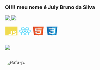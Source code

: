 ### OI!!! meu nome é July Bruno da Silva

<a href="https://github.com/julybrunodev">
  <img height="180em" src="https://github-readme-stats.vercel.app/api?username=julybrunodev&show_icons=true&theme=dark&include_all_commits=true&count_private=true"/>
  <img height="180em" src="https://github-readme-stats.vercel.app/api/top-langs/?username=rafaballerini&layout=compact&langs_count=7&theme=dark"/>
</div>
<div style="display: inline_block"><br>
  <img align="center" alt="Rafa-Js" height="30" width="40" src="https://raw.githubusercontent.com/devicons/devicon/master/icons/javascript/javascript-plain.svg">
 
  <img align="center" alt="Rafa-React" height="30" width="40" src="https://raw.githubusercontent.com/devicons/devicon/master/icons/react/react-original.svg">
  <img align="center" alt="Rafa-HTML" height="30" width="40" src="https://raw.githubusercontent.com/devicons/devicon/master/icons/html5/html5-original.svg">
  <img align="center" alt="Rafa-CSS" height="30" width="40" src="https://raw.githubusercontent.com/devicons/devicon/master/icons/css3/css3-original.svg">
  
  ##
  
  
  <a href = "mailto:julybrunodev@gmail.com"><img src="https://img.shields.io/badge/-Gmail-%23333?style=for-the-badge&logo=gmail&logoColor=white" target="_blank"></a>
  ##
  
   <img align="left" alt="Rafa-pic" height="150" style="border-radius:50px;" 
   src="https://cdn.discordapp.com/attachments/814354647321149440/1023667489000923156/Empress_of_Light_second_form.gif">
